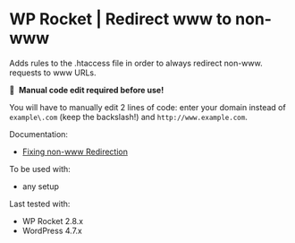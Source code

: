 # WP Rocket | Redirect www to non-www

Adds rules to the .htaccess file in order to always redirect non-www. requests to www URLs.

📝&#160;&#160;**Manual code edit required before use!**

You will have to manually edit 2 lines of code: enter your domain instead of `example\.com` (keep the backslash!) and `http://www.example.com`.

Documentation:
* [Fixing non-www Redirection](http://docs.wp-rocket.me/article/40-fixing-non-www-redirection)

To be used with:
* any setup

Last tested with:
* WP Rocket 2.8.x
* WordPress 4.7.x
